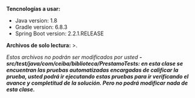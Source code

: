 **Tencnologías a usar:**

- Java version: 1.8
- Gradle version: 6.8.3
- Spring Boot version: 2.2.1.RELEASE

**Archivos de solo lectura:** >.

*Estos archivos no podrán ser modificados por usted*
***- src/test/java/com/ceiba/biblioteca/PrestamoTests: en esta clase se encuentran las pruebas automatizadas encargadas de calificar la prueba, usted podrá ir ejecutando estas pruebas para ir verificando el avance y completitud de la solución. Pero no podrá modificar nada de esta clase.***
